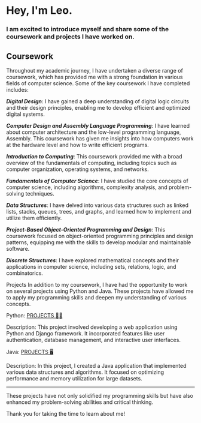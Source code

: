 # Hey, I'm Leo.


### I am excited to introduce myself and share some of the coursework and projects I have worked on.

## Coursework
Throughout my academic journey, I have undertaken a diverse range of coursework, which has provided me with a strong foundation in various fields of computer science. Some of the key coursework I have completed includes:

***Digital Design***: I have gained a deep understanding of digital logic circuits and their design principles, enabling me to develop efficient and optimized digital systems.

***Computer Design and Assembly Language Programming***: I have learned about computer architecture and the low-level programming language, Assembly. This coursework has given me insights into how computers work at the hardware level and how to write efficient programs.

***Introduction to Computing***: This coursework provided me with a broad overview of the fundamentals of computing, including topics such as computer organization, operating systems, and networks.

***Fundamentals of Computer Science***: I have studied the core concepts of computer science, including algorithms, complexity analysis, and problem-solving techniques.

***Data Structures***: I have delved into various data structures such as linked lists, stacks, queues, trees, and graphs, and learned how to implement and utilize them efficiently.

***Project-Based Object-Oriented Programming and Design***: This coursework focused on object-oriented programming principles and design patterns, equipping me with the skills to develop modular and maintainable software.

***Discrete Structures***: I have explored mathematical concepts and their applications in computer science, including sets, relations, logic, and combinatorics.

Projects
In addition to my coursework, I have had the opportunity to work on several projects using Python and Java. These projects have allowed me to apply my programming skills and deepen my understanding of various concepts. 

Python: [PROJECTS 👨‍💻](https://github.com/leorivera17/python)

Description: This project involved developing a web application using Python and Django framework. It incorporated features like user authentication, database management, and interactive user interfaces.

Java: [PROJECTS 🖥️](https://github.com/leorivera17/java/tree/main/src)

Description: In this project, I created a Java application that implemented various data structures and algorithms. It focused on optimizing performance and memory utilization for large datasets.

***

 These projects have not only solidified my programming skills but have also enhanced my problem-solving abilities and critical thinking. 
 
 Thank you for taking the time to learn about me!
